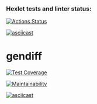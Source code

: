 ### Hexlet tests and linter status:
[![Actions Status](https://github.com/jcastiblancoc/fullstack-javascript-project-103/actions/workflows/hexlet-check.yml/badge.svg)](https://github.com/jcastiblancoc/fullstack-javascript-project-103/actions)

[![asciicast](https://asciinema.org/a/JfILDPmz7pMkVBwm2YcIVPABL.svg)](https://asciinema.org/a/JfILDPmz7pMkVBwm2YcIVPABL)


# gendiff

[![Test Coverage](https://api.codeclimate.com/v1/badges/c0735243af3e3221a3b4/test_coverage)](https://codeclimate.com/github/jcastiblancoc/fullstack-javascript-project-103/test_coverage)

[![Maintainability](https://api.codeclimate.com/v1/badges/c0735243af3e3221a3b4/maintainability)](https://codeclimate.com/github/jcastiblancoc/fullstack-javascript-project-103/maintainability)


[![asciicast](https://asciinema.org/a/HzAc94VHfgwSMiQcOgNgYx2Jm.svg)](https://asciinema.org/a/HzAc94VHfgwSMiQcOgNgYx2Jm)